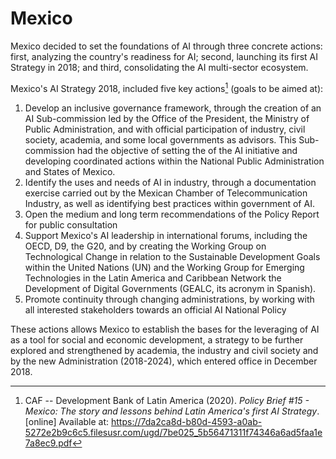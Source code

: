 # Mexico

Mexico decided to set the foundations of AI through three concrete actions: first, analyzing the country's readiness for AI; second, launching its first AI Strategy in 2018; and third, consolidating the AI multi-sector ecosystem.

Mexico's AI Strategy 2018, included five key actions[^37] (goals to be aimed at):

1.  Develop an inclusive governance framework, through the creation of an AI Sub-commission led by the Office of the President, the Ministry of Public Administration, and with official participation of industry, civil society, academia, and some local governments as advisors. This Sub-commission had the objective of setting the of the AI initiative and developing coordinated actions within the National Public Administration and States of Mexico.
2.  Identify the uses and needs of AI in industry, through a documentation exercise carried out by the Mexican Chamber of Telecommunication Industry, as well as identifying best practices within government of AI.
3.  Open the medium and long term recommendations of the Policy Report for public consultation
4.  Support Mexico's AI leadership in international forums, including the OECD, D9, the G20, and by creating the Working Group on Technological Change in relation to the Sustainable Development Goals within the United Nations (UN) and the Working Group for Emerging Technologies in the Latin America and Caribbean Network the Development of Digital Governments (GEALC, its acronym in Spanish).
5.  Promote continuity through changing administrations, by working with all interested stakeholders towards an official AI National Policy

These actions allows Mexico to establish the bases for the leveraging of AI as a tool for social and economic development, a strategy to be further explored and strengthened by academia, the industry and civil society and by the new Administration (2018-2024), which entered office in December 2018.

[^37]: CAF -- Development Bank of Latin America (2020). *Policy Brief #15 - Mexico: The story and lessons behind Latin America's first AI Strategy*. [online] Available at: https://7da2ca8d-b80d-4593-a0ab-5272e2b9c6c5.filesusr.com/ugd/7be025_5b56471311f74346a6ad5faa1e7a8ec9.pdf
